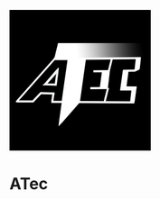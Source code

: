 <style>
  img {
    height: 250px;
    object-fit: cover;
  }
</style>

![ATec Logo](https://github.com/GRBATec/.github/blob/master/profile/Atec_small.jpg)

# ATec
